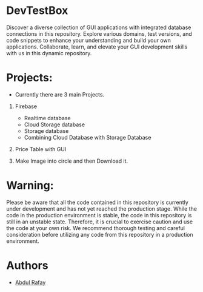 # DevTestBox
Discover a diverse collection of GUI applications with integrated database connections in this repository. Explore various domains, test versions, and code snippets to enhance your understanding and build your own applications. Collaborate, learn, and elevate your GUI development skills with us in this dynamic repository.

# Projects:
- Currently there are 3 main Projects.
1. Firebase
    - Realtime database
    - Cloud Storage database
    - Storage database
    - Combining Cloud Database with Storage Database

2. Price Table with GUI 

3. Make Image into circle and then Download it. 

# Warning:
Please be aware that all the code contained in this repository is currently under development and has not yet reached the production stage. While the code in the production environment is stable, the code in this repository is still in an unstable state. Therefore, it is crucial to exercise caution and use the code at your own risk. We recommend thorough testing and careful consideration before utilizing any code from this repository in a production environment.

# Authors
- [Abdul Rafay](https://future-insight.blog/author)


